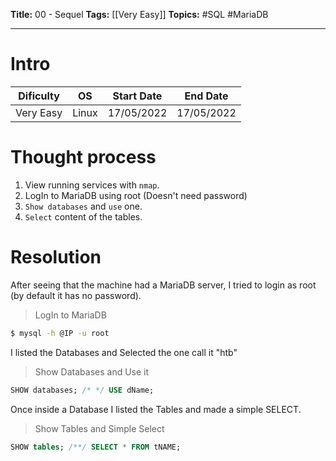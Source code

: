 **Title:** 00 - Sequel
**Tags:** [[Very Easy]]
**Topics:** #SQL  #MariaDB

---

# Intro
| Dificulty | OS | Start Date | End Date |
|---|---|---|---|
| Very Easy | Linux | 17/05/2022 | 17/05/2022 |


# Thought process
1. View running services with `nmap`.
2. LogIn to MariaDB using root (Doesn't need password)
3. `Show databases` and `use` one.
4. `Select` content of the tables.


# Resolution
After seeing that the machine had a MariaDB server, I tried to login as root (by default it has no password).
> LogIn to MariaDB
```bash
$ mysql -h @IP -u root
```

I listed the Databases and Selected the one call it "htb"
> Show Databases and Use it
```sql
SHOW databases; /* */ USE dName;
```

Once inside a Database I listed the Tables and made a simple SELECT.
> Show Tables and Simple Select
```sql
SHOW tables; /**/ SELECT * FROM tNAME;
```
